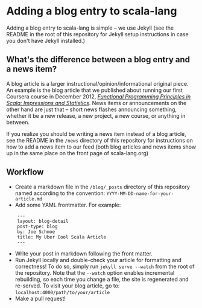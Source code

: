 # Adding a blog entry to scala-lang

Adding a blog entry to scala-lang is simple – we use Jekyll (see the README in
the root of this repository for Jekyll setup instructions in case you don't
have Jekyll installed.)

## What's the difference between a blog entry and a news item?

A blog article is a larger instructional/opinion/informational original piece.
An example is the blog article that we published about running our first
Coursera course in December 2012,
_[Functional Programming Principles in Scala: Impressions and Statistics](https://docs.scala-lang.org/news/functional-programming-principles-in-scala-impressions-and-statistics.html)_.
News items
or announcements on the other hand are just that – short news flashes
announcing something, whether it be a new release, a new project, a new
course, or anything in between.

If you realize you should be writing a news item instead of a blog article,
see the README in the `/news` directory of this repository for instructions on
how to add a news item to our feed (both blog articles and news items show up
in the same place on the front page of scala-lang.org)

## Workflow

- Create a markdown file in the `/blog/_posts` directory of this repository named according to the convention: `YYYY-MM-DD-name-for-your-article.md`
- Add some YAML frontmatter. For example:

```
    ---
    layout: blog-detail
    post-type: blog
    by: Joe Schmoe
    title: My Uber Cool Scala Article
    ---
```

- Write your post in markdown following the front matter.
- Run Jekyll locally and double-check your article for formatting and correctness! To do so, simply run `jekyll serve --watch` from the root of the repository. Note that the `--watch` option enables incremental rebuilding, so each time you change a file, the site is regenerated and re-served. To visit your blog article, go to: `localhost:4000/path/to/your/article`
- Make a pull request!
